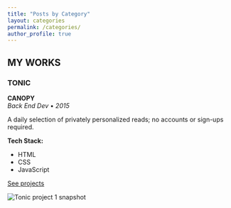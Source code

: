 ```yaml
---
title: "Posts by Category"
layout: categories
permalink: /categories/
author_profile: true
---
```

## MY WORKS

### TONIC

**CANOPY**  
_Back End Dev_ • _2015_

A daily selection of privately personalized reads; no accounts or sign-ups required.

**Tech Stack:**  
- HTML  
- CSS  
- JavaScript  

[See projects](#)

![Tonic project 1 snapshot](./images/Tonic.svg)
